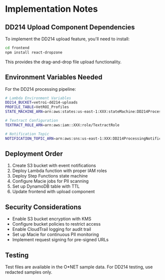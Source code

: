 # Implementation Notes

## DD214 Upload Component Dependencies

To implement the DD214 upload feature, you'll need to install:

```bash
cd frontend
npm install react-dropzone
```

This provides the drag-and-drop file upload functionality.

## Environment Variables Needed

For the DD214 processing pipeline:

```bash
# Lambda Environment Variables
DD214_BUCKET=vetroi-dd214-uploads
PROFILE_TABLE=VetROI_Profiles
STATE_MACHINE_ARN=arn:aws:states:us-east-1:XXX:stateMachine:DD214Processing

# Textract Configuration
TEXTRACT_ROLE_ARN=arn:aws:iam::XXX:role/TextractRole

# Notification Topic
NOTIFICATION_TOPIC_ARN=arn:aws:sns:us-east-1:XXX:DD214ProcessingNotifications
```

## Deployment Order

1. Create S3 bucket with event notifications
2. Deploy Lambda function with proper IAM roles
3. Deploy Step Functions state machine
4. Configure Macie jobs for PII scanning
5. Set up DynamoDB table with TTL
6. Update frontend with upload component

## Security Considerations

- Enable S3 bucket encryption with KMS
- Configure bucket policies to restrict access
- Enable CloudTrail logging for audit trail
- Set up Macie for continuous PII monitoring
- Implement request signing for pre-signed URLs

## Testing

Test files are available in the O*NET sample data. For DD214 testing, use redacted samples only.
